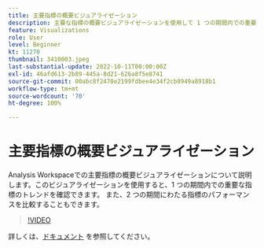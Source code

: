 ```yaml
---
title: 主要指標の概要ビジュアライゼーション
description: 主要な指標の概要ビジュアライゼーションを使用して 1 つの期間内での重要な指標のトレンドを確認する方法を説明します。
feature: Visualizations
role: User
level: Beginner
kt: 11270
thumbnail: 3410003.jpeg
last-substantial-update: 2022-10-11T00:00:00Z
exl-id: 46afd613-2b89-445a-8d21-626a8f5e8741
source-git-commit: 00abc8f2470e2199fdbee4e34f2cb8949a8918b1
workflow-type: tm+mt
source-wordcount: '70'
ht-degree: 100%

---
```


# 主要指標の概要ビジュアライゼーション

Analysis Workspaceでの主要指標の概要ビジュアライゼーションについて説明します。このビジュアライゼーションを使用すると、1 つの期間内での重要な指標のトレンドを確認できます。 また、2 つの期間にわたる指標のパフォーマンスを比較することもできます。

>[!VIDEO](https://video.tv.adobe.com/v/3413795/?quality=12&learn=on&captions=jpn)

詳しくは、[ドキュメント](https://experienceleague.adobe.com/docs/analytics/analyze/analysis-workspace/visualizations/key-metric.html?lang=ja) を参照してください。
